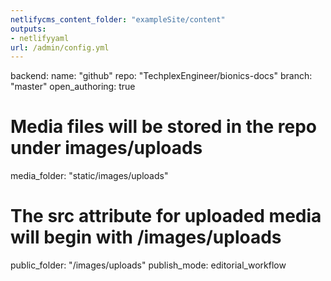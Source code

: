 ```yaml
---
netlifycms_content_folder: "exampleSite/content"
outputs:
- netlifyyaml
url: /admin/config.yml
---
```

backend:
  name: "github"
  repo: "TechplexEngineer/bionics-docs"
  branch: "master"
  open_authoring: true

# Media files will be stored in the repo under images/uploads
media_folder: "static/images/uploads"
# The src attribute for uploaded media will begin with /images/uploads
public_folder: "/images/uploads" 
publish_mode: editorial_workflow